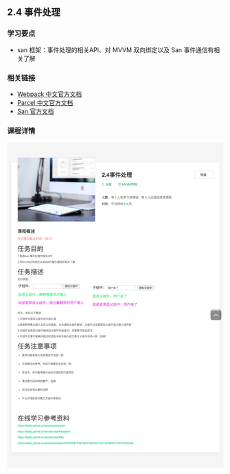 ## 2.4 事件处理

### 学习要点

* san 框架：事件处理的相关API、对 MVVM 双向绑定以及 San 事件通信有相关了解

### 相关链接

* [Webpack 中文官方文档](https://doc.webpack-china.org/)
* [Parcel 中文官方文档](https://zh.parceljs.org/)
* [San 官方文档](https://baidu.github.io/san/)

### 课程详情

![](2-4.png)